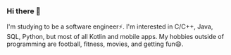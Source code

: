 ### Hi there 👋

I'm studying to be a software engineer⚡.
I'm interested in C/C++, Java, SQL, Python, but most of all Kotlin and mobile apps.
My hobbies outside of programming are football, fitness, movies, and getting fun😄.


<!--
**lucho03/lucho03** is a ✨ _special_ ✨ repository because its `README.md` (this file) appears on your GitHub profile.

Here are some ideas to get you started:

- 🔭 I’m currently working on ...
- 🌱 I’m currently learning ...
- 👯 I’m looking to collaborate on ...
- 🤔 I’m looking for help with ...
- 💬 Ask me about ...
- 📫 How to reach me: ...
- 😄 Pronouns: ...
- ⚡ Fun fact: ...
-->
